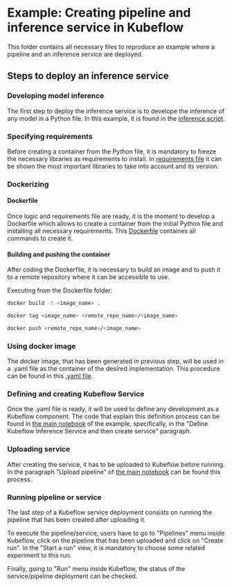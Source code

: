 # Example: Creating pipeline and inference service in Kubeflow

This folder contains all necessary files to reproduce an example where a pipeline and an inference service are deployed.

## Steps to deploy an inference service

### Developing model inference 
The first step to deploy the inference service is to develope the inference of any model in a Python file. In this example, it is found in the [inference script](/kubeflow/example/Inference/inference_service.py).

### Specifying requirements
Before creating a container from the Python file, it is mandatory to freeze the necessary libraries as requirements to install. In [requirements file](/kubeflow/example/Inference/requirements.txt) it can be shown the most important libraries to take into account and its version.

### Dockerizing

#### Dockerfile
Once logic and requirements file are ready, it is the moment to develop a Dockerfile which allows to create a container from the initial Python file and installing all necessary requirements. This [Dockerfile](/kubeflow/example/Inference/Dockerfile) containes all commands to create it.

#### Building and pushing the container
After coding the Dockerfile, it is necessary to build an image and to push it to a remote repository where it can be accessible to use.

Executing from the Dockerfile folder:

```bash
docker build -t <image_name> .
```

```bash
docker tag <image_name> <remote_repo_name>/<image_name>
```

```bash
docker push <remote_repo_name>/<image_name>
```

### Using docker image
The docker image, that has been generated in previous step, will be used in a .yaml file as the container of the desired implementation. This procedure can be found in this [.yaml file](/kubeflow/example/Inference/inference_service.yaml).

### Defining and creating Kubeflow Service
Once the .yaml file is ready, it will be used to define any development as a Kubeflow component. The code that explain this definition process can be found in [the main notebook](/kubeflow/example/demo-notebook.ipynb) of the example, specifically, in the "Define Kubeflow Inference Service and then create service" paragraph.  

### Uploading service
After creating the service, it has to be uploaded to Kubeflow before running. In the paragraph "Upload pipeline" of [the main notebook](/kubeflow/example/demo-notebook.ipynb) can be found this process.

### Running pipeline or service
The last step of a Kubeflow service deployment consists on running the pipeline that has been created after uploading it.

To execute the pipeline/service, users have to go to "Pipelines" menu inside Kubeflow, click on the pipeline that has been uploaded and click on "Create run". In the "Start a run" view, it is mandatory to choose some related experiment to this run.

Finally, going to "Run" menu inside Kubeflow, the status of the service/pipeline deployment can be checked.

